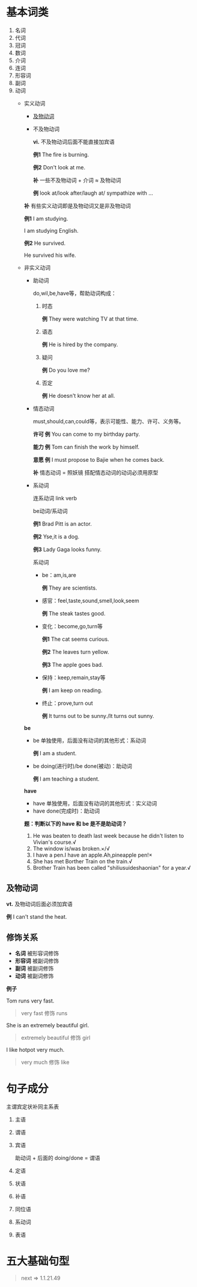 # 基本词类
1. 名词
1. 代词
1. 冠词
1. 数词
1. 介词
1. 连词
1. 形容词
1. 副词
1. 动词
   * 实义动词
      * <a href="#及物动词">及物动词</a>
      * 不及物动词

         **vi.**
         不及物动词后面不能直接加宾语

         **例1**
         The fire is burning.

         **例2**
         Don't look at me.

         **补**
         一些不及物动词 + 介词 ≈ 及物动词

         **例**
         look at/look after/laugh at/ sympathize with ...

      **补**
      有些实义动词即是及物动词又是非及物动词
      
      **例1**
      I am studying.
      
      I am studying English.

      **例2**
      He survived.
      
      He survived his wife.
   * 非实义动词
      * 助动词

         do,wil,be,have等，帮助动词构成：
         1. 时态

            **例**
            They were watching TV at that time.
         1. 语态
            
            **例**
            He is hired by the company.
         1. 疑问

            **例**
            Do you love me?
         1. 否定

            **例**
            He doesn't know her at all.
      * 情态动词
      
         must,should,can,could等，表示可能性、能力、许可、义务等。

         **许可 例**
         You can come to my birthday party.

         **能力 例**
         Tom can finish the work by himself.

         **意愿 例**
         I must propose to Bajie when he comes back.

         **补**
         情态动词 = 照妖镜
         搭配情态动词的动词必须用原型
      * 系动词
      
         连系动词 link verb

         be动词/系动词

         **例1**
         Brad Pitt is an actor.

         **例2**
         Yse,it is a dog.

         **例3**
         Lady Gaga looks funny.

         系动词

         * be：am,is,are

            **例**
            They are scientists.
         * 感官：feel,taste,sound,smell,look,seem

            **例**
            The steak tastes good.
         * 变化：become,go,turn等

            **例1**
            The cat seems curious.

            **例2**
            The leaves turn yellow.

            **例3**
            The apple goes bad.
         * 保持：keep,remain,stay等

            **例**
            I am keep on reading.
         * 终止：prove,turn out

            **例**
            It turns out to be sunny./It turns out sunny.
            
      **be**

      * be 单独使用，后面没有动词的其他形式：系动词
      
        **例**
        I am a student.
      * be doing(进行时)/be done(被动)：助动词

        **例**
        I am teaching a student.

      **have**

      * have 单独使用，后面没有动词的其他形式：实义动词
      * have done(完成时)：助动词

      **题：判断以下的 have 和 be 是不是助动词？**

      1.  He was beaten to death last week because he didn't listen to Vivian's course.√
      1. The window is/was broken.×/√
      1. I have a pen.I have an apple.Ah,pineapple pen!×
      1. She has met Borther Train on the train.√
      1. Brother Train has been called "shiliusuideshaonian" for a year.√
## 及物动词
**vt.**
及物动词后面必须加宾语

**例**
I can't stand the heat.
## 修饰关系
* **名词** 被形容词修饰
* **形容词** 被副词修饰
* **副词** 被副词修饰
* **动词** 被副词修饰

**例子**

Tom runs very fast.
> very fast 修饰 runs

She is an extremely beautiful girl.
> extremely beautiful 修饰 girl

I like hotpot very much.
> very much 修饰 like
# 句子成分

主谓宾定状补同主系表

1. 主语
1. 谓语
1. 宾语

   助动词 + 后面的 doing/done = 谓语
1. 定语
1. 状语
1. 补语
1. 同位语
1. 系动词
1. 表语
# 五大基础句型
> next => 1.1.21.49